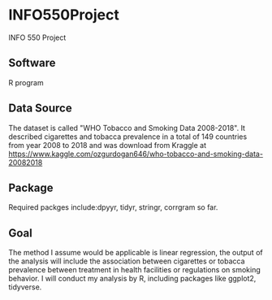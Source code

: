 # INFO550Project
INFO 550 Project

## Software
   R program

## Data Source

   The dataset is called "WHO Tobacco and Smoking Data 2008-2018". It described cigarettes and tobacca prevalence in a total of 149 countries from year 2008 to 2018 and was download from Kraggle at https://www.kaggle.com/ozgurdogan646/who-tobacco-and-smoking-data-20082018

## Package
  Required packges include:dpyyr, tidyr, stringr, corrgram so far.
  
## Goal
  The method I assume would be applicable is linear regression, the output of the analysis will include the association between cigarettes or tobacca prevalence between treatment in health facilities or regulations on smoking behavior. I will conduct my analysis by R, including packages like ggplot2, tidyverse.
